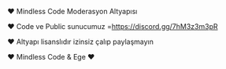 ❤️ Mindless Code Moderasyon Altyapısı

❤️ Code ve Public sunucumuz =https://discord.gg/7hM3z3m3pR 

❤️ Altyapı lisanslıdır izinsiz çalıp paylaşmayın

❤️ Mindless Code & Ege ❤️